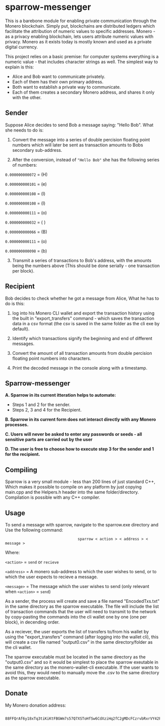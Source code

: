 # sparrow-messenger

This is a barebone module for enabling private communication through the Monero blockchain. Simply put, blockchains are distributed ledgers which facilitate the attribution of numeric values to specific addresses. Monero - as a privacy enabling blockchain, lets users attribute numeric values with privacy. Monero as it exists today is mostly known and used as a private digital currency.

This project relies on a basic premise: for computer systems everything is a numeric value - that includes character strings as well. The simplest way to explain is this:

- Alice and Bob want to communicate privately.
- Each of them has their own primary address.
- Both want to establish a private way to communicate.
- Each of them creates a secondary Monero address, and shares it only with the other.


## Sender

Suppose Alice decides to send Bob a message saying:  "Hello Bob". What she needs to do is:

1.  Convert the message into a series of double percision floating point numbers which will later be sent as transaction amounts to Bobs secondary sub-address.

2.  After the conversion, instead of `"Hello Bob"` she has the following series of numbers:

`0.000000000072`  = (H)

`0.000000000101`  = (e)

`0.000000000108`  = (l)

`0.000000000108`  = (l)

`0.000000000111`  = (o)

`0.000000000032`  = ( )

`0.000000000066`  = (B)

`0.000000000111`  = (o)

`0.000000000098`  = (b)


3. Transmit a series of transactions to Bob's address, with the amounts being the numbers above (This should be done serially - one transaction per block).


## Recipient

Bob decides to check whether he got a message from Alice, What he has to do is this:

1.  log into his Monero CLI wallet and export the transaction history using the built in  "export_transfers" command - which saves the transaction data in a csv format (the csv is saved in the same folder as the cli exe by default).

2.  Identify which transactions signify the beginning and end of different messages.

3.  Convert the amount of all transaction amounts from double percision floating point numbers into characters.

4.  Print the decoded message in the console along with a timestamp.

## Sparrow-messenger

**A.  Sparrow in its current itteration helps to automate:**

- Steps 1 and 2 for the sender.
- Steps 2, 3 and 4 for the Recipient.


**B.  Sparrow in its current form does not interact directly with any Monero processes.**

**C.  Users will never be asked to enter any passwords or seeds - all sensitive parts are carried out by the user** 

**D.  The user is free to choose how to execute step 3 for the sender and 1 for the recipient.**

## Compiling

Sparrow is a very small module - less than 200 lines of just standard C++, Which makes it possible to compile on any platform by just copying main.cpp and the Helpers.h header into the same folder/directory. Compilation is possible with any C++ compiler. 

## Usage

To send a message with sparrow, navigate to the sparrow.exe directory and Use the following command:

                                     sparrow < action > < address > < message >

Where:

`<action>`  = `send` or `recieve`

`<address>` = A monero sub-address to which the user wishes to send, or to which the user expects to recieve a message.

`<message>` = The message which the user wishes to send (only relevant when `<action>` = `send`)
        
As a sender, the process will create and save a file named "EncodedTxs.txt" in the same directory as the sparrow executable. The file will include the list of transaction commands that the user will need to transmit to the network by copy-pasting the commands into the cli wallet one by one (one per block), in decending order.

As a reciever, the user exports the list of transfers to/from his wallet by using the "export_transfers" command (after logging into the wallet cli), this will create a csv file named "output0.csv" in the same directory/folder as the cli wallet. 

The sparrow executable must be located in the same directory as the "output0.csv" and so it would be simplest to place the sparrow exeutable in the same directory as the monero-wallet-cli executable. If the user wants to avoid this, they would need to manually move the .csv to the same directory as the sparrow executable.

## Donate

My Monero donation address:

                    88FFQrAf6y18xTq3tiKiKtFBGWm7s57Q7XSToHfSw6CdXziHq2fC2gMDcFCzrvbRxrVY42FjipBU722iprjNsh7QTThB9yT




